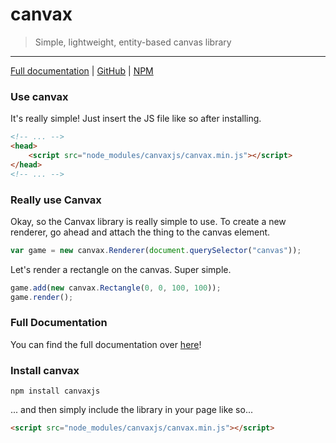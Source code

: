 # canvax
>Simple, lightweight, entity-based canvas library

---

[Full documentation](https://futuristiccake.github.io/canvax/) | [GitHub](https://github.com/FuturisticCake/canvax) | [NPM](https://www.npmjs.com/package/canvaxjs)

### Use canvax

It's really simple! Just insert the JS file like so after installing.

```html
<!-- ... -->
<head>
	<script src="node_modules/canvaxjs/canvax.min.js"></script>
</head>
<!-- ... -->
```

### Really use Canvax

Okay, so the Canvax library is really simple to use. To create a new renderer, go ahead and attach the thing to the canvas element.

```javascript
var game = new canvax.Renderer(document.querySelector("canvas"));
```

Let's render a rectangle on the canvas. Super simple.

```javascript
game.add(new canvax.Rectangle(0, 0, 100, 100));
game.render();
```

### Full Documentation

You can find the full documentation over [here](https://futuristiccake.github.io/canvax/)!

### Install canvax

```
npm install canvaxjs
```

... and then simply include the library in your page like so...

```html
<script src="node_modules/canvaxjs/canvax.min.js"></script>
```
